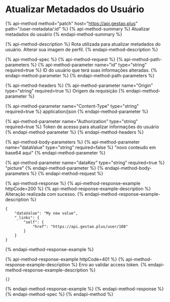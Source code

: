 # Atualizar Metadados do Usuário

{% api-method method="patch" host="https://api.gestao.plus" path="/user-metadata/:id" %}
{% api-method-summary %}
Atualizar metadados do usuário
{% endapi-method-summary %}

{% api-method-description %}
Rota utilizada para atualizar metadados do usuário. Alterar sua imagem de perfil.
{% endapi-method-description %}

{% api-method-spec %}
{% api-method-request %}
{% api-method-path-parameters %}
{% api-method-parameter name="id" type="string" required=true %}
ID do usuário que terá suas informações alteradas.
{% endapi-method-parameter %}
{% endapi-method-path-parameters %}

{% api-method-headers %}
{% api-method-parameter name="Origin" type="string" required=true %}
Origem da requisição
{% endapi-method-parameter %}

{% api-method-parameter name="Content-Type" type="string" required=true %}
application/json
{% endapi-method-parameter %}

{% api-method-parameter name="Authorization" type="string" required=true %}
Token de acesso para atualizar informações do usuário
{% endapi-method-parameter %}
{% endapi-method-headers %}

{% api-method-body-parameters %}
{% api-method-parameter name="dataValue" type="string" required=false %}
"novo conteudo em base64 aqui"
{% endapi-method-parameter %}

{% api-method-parameter name="dataKey" type="string" required=true %}
"picture"
{% endapi-method-parameter %}
{% endapi-method-body-parameters %}
{% endapi-method-request %}

{% api-method-response %}
{% api-method-response-example httpCode=200 %}
{% api-method-response-example-description %}
Alteração realizada com sucesso.
{% endapi-method-response-example-description %}

```
{
    "dataValue": "My new value",
    "_links": {
        "self": {
            "href": "https://api.gestao.plus/user/108"
        }
    }
}
```
{% endapi-method-response-example %}

{% api-method-response-example httpCode=401 %}
{% api-method-response-example-description %}
Erro ao validar access token.
{% endapi-method-response-example-description %}

```
{}
```
{% endapi-method-response-example %}
{% endapi-method-response %}
{% endapi-method-spec %}
{% endapi-method %}



